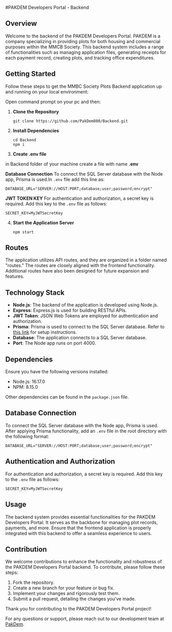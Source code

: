#PAKDEM Developers Portal - Backend

## Overview
Welcome to the backend of the PAKDEM Developers Portal. PAKDEM is a company specializing in providing plots for both housing and commercial purposes within the MMCB Society. This backend system includes a range of functionalities such as managing application files, generating receipts for each payment record, creating plots, and tracking office expenditures.

## Getting Started
Follow these steps to get the MMBC Society Plots Backend application up and running on your local environment:

Open command prompt on your pc and then:

1. **Clone the Repository**
   ```
   git clone https://github.com/PakDem800/Backend.git
   ```

2. **Install Dependencies**
   ```
   cd Backend
   npm i
   ```
3. **Create .env file**

in Backend folder of your machine create a file with name **.env**

 **Database Connection**
To connect the SQL Server database with the Node app, Prisma is used.In `.env` file add this line as:
```
DATABASE_URL="SERVER://HOST:PORT;database;user;password;encrypt"
```
 **JWT TOKEN KEY**
For authentication and authorization, a secret key is required. Add this key to the `.env` file as follows:
```
SECRET_KEY=MyJWTSecretKey
```

4. **Start the Application Server**
   ```
   npm start
   ```


## Routes
The application utilizes API routes, and they are organized in a folder named "routes." The routes are closely aligned with the frontend functionality. Additional routes have also been designed for future expansion and features.

## Technology Stack
- **Node.js**: The backend of the application is developed using Node.js.
- **Express**: Express.js is used for building RESTful APIs.
- **JWT Token**: JSON Web Tokens are employed for authentication and authorization.
- **Prisma**: Prisma is used to connect to the SQL Server database. Refer to [this link](https://www.prisma.io/docs/getting-started/setup-prisma/add-to-existing-project/relational-databases/connect-your-database-node-sqlserver) for setup instructions.
- **Database**: The application connects to a SQL Server database.
- **Port**: The Node app runs on port 4000.

## Dependencies
Ensure you have the following versions installed:
- Node.js: 16.17.0
- NPM: 8.15.0

Other dependencies can be found in the `package.json` file.

## Database Connection
To connect the SQL Server database with the Node app, Prisma is used. After applying Prisma functionality, add an `.env` file in the root directory with the following format:
```
DATABASE_URL="SERVER://HOST:PORT;database;user;password;encrypt"
```

## Authentication and Authorization
For authentication and authorization, a secret key is required. Add this key to the `.env` file as follows:
```
SECRET_KEY=MyJWTSecretKey
```

## Usage
The backend system provides essential functionalities for the PAKDEM Developers Portal. It serves as the backbone for managing plot records, payments, and more. Ensure that the frontend application is properly integrated with this backend to offer a seamless experience to users.

## Contribution
We welcome contributions to enhance the functionality and robustness of the PAKDEM Developers Portal backend. To contribute, please follow these steps:
1. Fork the repository.
2. Create a new branch for your feature or bug fix.
3. Implement your changes and rigorously test them.
4. Submit a pull request, detailing the changes you've made.

Thank you for contributing to the PAKDEM Developers Portal project!

For any questions or support, please reach out to our development team at [PakDem](mailto:PakDem800@gmail.com).
